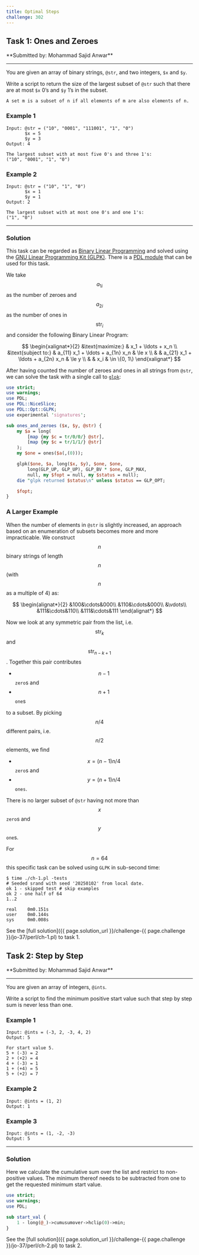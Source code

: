 ```yaml
---
title: Optimal Steps
challenge: 302
---
```

<h2 id="task-1">
Task 1: Ones and Zeroes
</h2>
**Submitted by: Mohammad Sajid Anwar**

---
You are given an array of binary strings, `@str`, and two integers, `$x` and `$y`.

Write a script to return the size of the largest subset of `@str` such that there are at most `$x` 0’s and `$y` 1’s in the subset.

```
A set m is a subset of n if all elements of m are also elements of n.
```
### Example 1
```
Input: @str = ("10", "0001", "111001", "1", "0")
       $x = 5
       $y = 3
Output: 4

The largest subset with at most five 0's and three 1's:
("10", "0001", "1", "0")
```
### Example 2
```
Input: @str = ("10", "1", "0")
       $x = 1
       $y = 1
Output: 2

The largest subset with at most one 0's and one 1's:
("1", "0")
```

---
### Solution
This task can be regarded as [Binary Linear Programming](https://en.wikipedia.org/wiki/Linear_programming#Integer_unknowns) and solved using the [GNU Linear Programming Kit (GLPK)](https://www.gnu.org/software/glpk/).
There is a [PDL module](https://metacpan.org/dist/PDL-Opt-GLPK/view/lib/PDL/Opt/GLPK.pod) that can be used for this task.

We take $$a_{1i}$$ as the number of zeroes  and $$a_{2i}$$ as the number of ones in $$\operatorname{str}_i$$
and consider the following Binary Linear Program:

$$
\begin{xalignat*}{2}
&\text{maximize:} & x_1 + \ldots + x_n \\
&\text{subject to:} & a_{11} x_1 + \ldots + a_{1n} x_n & \le x \\
& & a_{21} x_1 + \ldots + a_{2n} x_n & \le y \\
& & x_i & \in \{0, 1\}
\end{xalignat*}
$$

After having counted the number of zeroes and ones in all strings from `@str`, we can solve the task with a single call to [`glpk`](https://metacpan.org/pod/PDL::Opt::GLPK#glpk):

```perl
use strict;
use warnings;
use PDL;
use PDL::NiceSlice;
use PDL::Opt::GLPK;
use experimental 'signatures';

sub ones_and_zeroes ($x, $y, @str) {
    my $a = long(
        [map {my $c = tr/0/0/} @str],
        [map {my $c = tr/1/1/} @str]
    );
    my $one = ones($a(,(0)));

    glpk($one, $a, long($x, $y), $one, $one,
        long(GLP_UP, GLP_UP), GLP_BV * $one, GLP_MAX,
        null, my $fopt = null, my $status = null);
    die "glpk returned $status\n" unless $status == GLP_OPT;

    $fopt;
}
```

### A Larger Example
When the number of elements in `@str` is slightly increased, an approach based on an enumeration of subsets becomes more and more impracticable.
We construct $$n$$ binary strings of length $$n$$ (with $$n$$ as a multiple of 4) as:

$$
\begin{alignat*}{2}
&100&\cdots&000\\
&110&\cdots&000\\
&\vdots\\
&111&\cdots&110\\
&111&\cdots&111
\end{alignat*}
$$

Now we look at any symmetric pair from the list, i.e. $$\operatorname{str}_k$$ and $$\operatorname{str}_{n - k + 1}$$.
Together this pair contributes
- $$n - 1$$ `zero`s and
- $$n + 1$$ `one`s

to a subset.
By picking $$n / 4$$ different pairs, i.e. $$n / 2$$ elements, we find
- $$x = (n - 1)n/4$$ `zero`s and
- $$y = (n + 1)n/4$$ `ones`.

There is no larger subset of `@str` having not more than $$x$$ `zero`s and $$y$$ `one`s.

For $$n = 64$$ this specific task can be solved using `GLPK` in sub-second time:

```
$ time ./ch-1.pl -tests 
# Seeded srand with seed '20250102' from local date.
ok 1 - skipped test # skip examples
ok 2 - one half of 64
1..2

real    0m0.151s
user    0m0.144s
sys     0m0.008s
```

See the [full solution]({{ page.solution_url }}/challenge-{{ page.challenge }}/jo-37/perl/ch-1.pl) to task 1.

<!--
See [discussion](https://github.com/jo-37/the-bears-den/issues/XXX
-->

<h2 id="task-2">
Task 2: Step by Step
</h2>
**Submitted by: Mohammad Sajid Anwar**

---
You are given an array of integers, `@ints`.

Write a script to find the minimum positive start value such that step by step sum is never less than one.

### Example 1
```
Input: @ints = (-3, 2, -3, 4, 2)
Output: 5

For start value 5.
5 + (-3) = 2
2 + (+2) = 4
4 + (-3) = 1
1 + (+4) = 5
5 + (+2) = 7
```
### Example 2
```
Input: @ints = (1, 2)
Output: 1
```
### Example 3
```
Input: @ints = (1, -2, -3)
Output: 5
```

---
### Solution
Here we calculate the cumulative sum over the list and restrict to non-positive values.
The minimum thereof needs to be subtracted from one to get the requested minimum start value.

```perl
use strict;
use warnings;
use PDL;

sub start_val {
    1 - long(@_)->cumusumover->hclip(0)->min;
}
```

See the [full solution]({{ page.solution_url }}/challenge-{{ page.challenge }}/jo-37/perl/ch-2.pl) to task 2.

<!--
See [discussion](https://github.com/jo-37/the-bears-den/issues/XXX
-->

